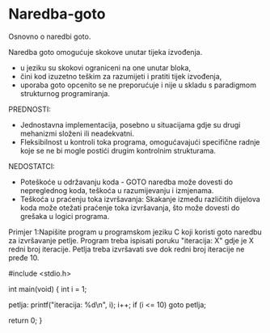 # Naredba-goto
Osnovno o naredbi goto.

Naredba goto omogućuje skokove unutar tijeka izvođenja.
- u jeziku su skokovi ograniceni na one unutar bloka, 
- čini kod izuzetno teškim za razumijeti i pratiti tijek izvođenja,
- uporaba goto opcenito se ne preporućuje i nije u skladu s  paradigmom strukturnog programiranja.

PREDNOSTI:
- Jednostavna implementacija, posebno u situacijama gdje su drugi mehanizmi složeni ili neadekvatni.
- Fleksibilnost u kontroli toka programa, omogućavajući specifične radnje koje se ne bi mogle postići drugim kontrolnim strukturama.

NEDOSTATCI:
- Poteškoće u održavanju koda - GOTO naredba može dovesti do nepreglednog koda, teškoća u razumijevanju i izmjenama.
- Teškoća u praćenju toka izvršavanja: Skakanje između različitih dijelova koda može otežati praćenje toka izvršavanja, što može dovesti do grešaka u logici programa.

Primjer 1:Napišite program u programskom jeziku C koji koristi goto naredbu za izvršavanje petlje. Program treba ispisati poruku "iteracija: X" gdje je X redni broj iteracije. Petlja treba izvršavati sve dok redni broj iteracije ne pređe 10.

#include <stdio.h>

int main(void) {
int i = 1;

petlja:
printf("iteracija: %d\n", i);
i++;
if (i <= 10)
goto petlja;

return 0;
}



